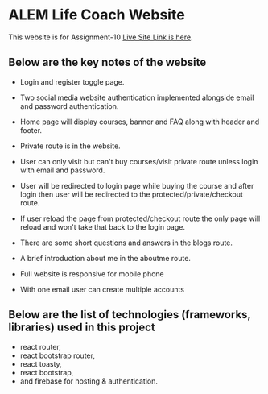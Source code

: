 # ALEM Life Coach Website

This website is for Assignment-10 [Live Site Link is here](https://alem-life-coach.web.app/).

## Below are the key notes of the website

* Login and register toggle page.
  
* Two social media website authentication implemented alongside email and password authentication.

* Home page will display courses, banner and FAQ along with header and footer.
  
* Private route is in the website. 
  
* User can only visit but can't buy courses/visit private route unless login with email and password.

* User will be redirected to login page while buying the course and after login then user will be redirected to the protected/private/checkout route.

* If user reload the page from protected/checkout  route the only page will reload and won't take that back to the login page.

* There are some short questions and answers in the blogs route.

* A brief introduction about me in the aboutme route. 

* Full website is responsive for mobile phone

* With one email user can create multiple accounts


## Below are the list of technologies (frameworks, libraries) used in this project

* react router, 
* react bootstrap router, 
* react toasty, 
* react bootstrap,
* and firebase for hosting & authentication.


